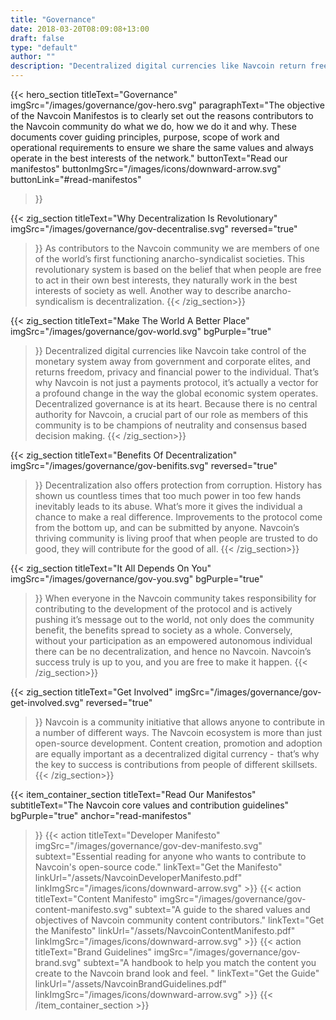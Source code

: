 ```yaml
---
title: "Governance"
date: 2018-03-20T08:09:08+13:00
draft: false
type: "default"
author: ""
description: "Decentralized digital currencies like Navcoin return freedom, privacy and financial power back to the individual."
---
```

<script src="https://ajax.googleapis.com/ajax/libs/jquery/3.3.1/jquery.min.js"></script>
{{< hero_section
titleText="Governance"
imgSrc="/images/governance/gov-hero.svg"
paragraphText="The objective of the Navcoin Manifestos is to clearly set out the reasons contributors to the Navcoin community do what we do, how we do it and why. These documents cover guiding principles, purpose, scope of work and operational requirements to ensure we share the same values and always operate in the best interests of the&nbsp;network."
buttonText="Read our manifestos"
buttonImgSrc="/images/icons/downward-arrow.svg"
buttonLink="#read-manifestos"
>}}

{{< zig_section
titleText="Why Decentralization Is Revolutionary"
imgSrc="/images/governance/gov-decentralise.svg"
reversed="true"
>}}
As contributors to the Navcoin community we are members of one of the world’s first functioning anarcho-syndicalist societies. This revolutionary system is based on the belief that when people are free to act in their own best interests, they naturally work in the best interests of society as well. Another way to describe anarcho-syndicalism is&nbsp;decentralization.
{{< /zig_section>}}


{{< zig_section
  titleText="Make The World A Better Place"
  imgSrc="/images/governance/gov-world.svg"
  bgPurple="true"
>}}
Decentralized digital currencies like Navcoin take control of the monetary system away from government and corporate elites, and returns freedom, privacy and financial power to the individual. That’s why Navcoin is not just a payments protocol, it’s actually a vector for a profound change in the way the global economic system operates. Decentralized governance is at its heart. Because there is no central authority for Navcoin, a crucial part of our role as members of this community is to be champions of neutrality and consensus based decision&nbsp;making.
{{< /zig_section>}}


{{< zig_section
titleText="Benefits Of Decentralization"
imgSrc="/images/governance/gov-benifits.svg"
reversed="true"
>}}
Decentralization also offers protection from corruption. History has shown us countless times that too much power in too few hands inevitably leads to its abuse. What’s more it gives the individual a chance to make a real difference. Improvements to the protocol come from the bottom up, and can be submitted by anyone. Navcoin’s thriving community is living proof that when people are trusted to do good, they will contribute for the good of&nbsp;all.
{{< /zig_section>}}


{{< zig_section
  titleText="It All Depends On You"
  imgSrc="/images/governance/gov-you.svg"
  bgPurple="true"
>}}
When everyone in the Navcoin community takes responsibility for contributing to the development of the protocol and is actively pushing it’s message out to the world, not only does the community benefit, the benefits spread to society as a whole. Conversely, without your participation as an empowered autonomous individual there can be no decentralization, and hence no Navcoin. Navcoin’s success truly is up to you, and you are free to make it&nbsp;happen.
{{< /zig_section>}}


{{< zig_section
titleText="Get Involved"
imgSrc="/images/governance/gov-get-involved.svg"
reversed="true"
>}}
Navcoin is a community initiative that allows anyone to contribute in a number of different ways. The Navcoin ecosystem is more than just open-source development. Content creation, promotion and adoption are equally important as a decentralized digital currency -  that’s why the key to success is contributions from people of different&nbsp;skillsets.
{{< /zig_section>}}


{{< item_container_section
    titleText="Read Our Manifestos"
    subtitleText="The Navcoin core values and contribution&nbsp;guidelines"
    bgPurple="true"
    anchor="read-manifestos"
>}}
    {{< action
        titleText="Developer Manifesto"
        imgSrc="/images/governance/gov-dev-manifesto.svg"
        subtext="Essential reading for anyone who wants to contribute to Navcoin's open-source&nbsp;code."
        linkText="Get the Manifesto"
        linkUrl="/assets/NavcoinDeveloperManifesto.pdf"
        linkImgSrc="/images/icons/downward-arrow.svg"
    >}}
    {{< action
        titleText="Content Manifesto"
        imgSrc="/images/governance/gov-content-manifesto.svg"
        subtext="A guide to the shared values and objectives of Navcoin community content&nbsp;contributors."
        linkText="Get the Manifesto"
        linkUrl="/assets/NavcoinContentManifesto.pdf"
        linkImgSrc="/images/icons/downward-arrow.svg"
    >}}
    {{< action
        titleText="Brand Guidelines"
        imgSrc="/images/governance/gov-brand.svg"
        subtext="A handbook to help you match the content you create to the Navcoin brand look and&nbsp;feel. "
        linkText="Get the Guide"
        linkUrl="/assets/NavcoinBrandGuidelines.pdf"
        linkImgSrc="/images/icons/downward-arrow.svg"
    >}}
{{< /item_container_section >}}

<script>
$("a[href^='#']").click(function(e) {
	e.preventDefault();

	var position = $($(this).attr("href")).offset().top;

	$("body, html").animate({
		scrollTop: position
	} /* speed */ );
});
</script>
